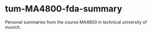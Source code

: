 # tum-MA4800-fda-summary
Personal summaries from the course MA4800 in technical university of munich. 
